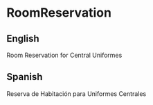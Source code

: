 # RoomReservation

## English
Room Reservation for Central Uniformes


## Spanish
Reserva de Habitación para Uniformes Centrales

